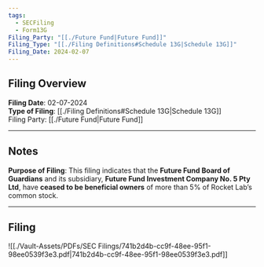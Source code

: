 ```yaml
---
tags:
  - SECFiling
  - Form13G
Filing_Party: "[[./Future Fund|Future Fund]]"
Filing_Type: "[[./Filing Definitions#Schedule 13G|Schedule 13G]]"
Filing_Date: 2024-02-07
---
```

## Filing Overview

**Filing Date**: 02-07-2024  
**Type of Filing**: [[./Filing Definitions#Schedule 13G|Schedule 13G]]  
Filing Party: [[./Future Fund|Future Fund]]

----
## Notes

**Purpose of Filing**:
This filing indicates that the **Future Fund Board of Guardians** and its subsidiary, **Future Fund Investment Company No. 5 Pty Ltd**, have **ceased to be beneficial owners** of more than 5% of Rocket Lab’s common stock.

----
## Filing

![[./Vault-Assets/PDFs/SEC Filings/741b2d4b-cc9f-48ee-95f1-98ee0539f3e3.pdf|741b2d4b-cc9f-48ee-95f1-98ee0539f3e3.pdf]]
